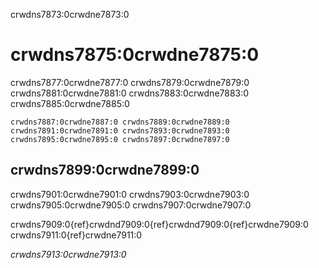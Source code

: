 crwdns7873:0crwdne7873:0
# crwdns7875:0crwdne7875:0

crwdns7877:0crwdne7877:0 crwdns7879:0crwdne7879:0 crwdns7881:0crwdne7881:0 crwdns7883:0crwdne7883:0 crwdns7885:0crwdne7885:0

```{figure} ../figures/open-source-collaboration.jpg
crwdns7887:0crwdne7887:0 crwdns7889:0crwdne7889:0 crwdns7891:0crwdne7891:0 crwdns7893:0crwdne7893:0 crwdns7895:0crwdne7895:0 crwdns7897:0crwdne7897:0
```

## crwdns7899:0crwdne7899:0

crwdns7901:0crwdne7901:0 crwdns7903:0crwdne7903:0 crwdns7905:0crwdne7905:0 crwdns7907:0crwdne7907:0

crwdns7909:0{ref}crwdnd7909:0{ref}crwdnd7909:0{ref}crwdne7909:0 crwdns7911:0{ref}crwdne7911:0

*crwdns7913:0crwdne7913:0*
